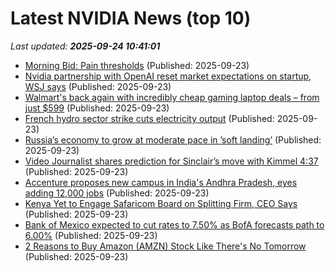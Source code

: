 # Latest NVIDIA News (top 10)
_Last updated: **2025-09-24 10:41:01**_

- [Morning Bid: Pain thresholds](https://finance.yahoo.com/news/morning-bid-pain-thresholds-103856498.html) (Published: 2025-09-23)
- [Nvidia partnership with OpenAI reset market expectations on startup, WSJ says](https://thefly.com/permalinks/entry.php/id4201653/NVDA-Nvidia-partnership-with-OpenAI-reset-market-expectations-on-startup-WSJ-says) (Published: 2025-09-23)
- [Walmart's back again with incredibly cheap gaming laptop deals – from just $599](https://www.techradar.com/computing/gaming-laptops/walmarts-back-again-with-incredibly-cheap-gaming-laptop-deals-from-just-usd599) (Published: 2025-09-23)
- [French hydro sector strike cuts electricity output](https://biztoc.com/x/738b19745243c6f1) (Published: 2025-09-23)
- [Russia’s economy to grow at moderate pace in ’soft landing’](https://biztoc.com/x/5c2f5220f2600267) (Published: 2025-09-23)
- [Video
Journalist shares prediction for Sinclair’s move with Kimmel
4:37](https://biztoc.com/x/0dbe3631ff32a143) (Published: 2025-09-23)
- [Accenture proposes new campus in India's Andhra Pradesh, eyes adding 12,000 jobs](https://biztoc.com/x/6bb0168cede41423) (Published: 2025-09-23)
- [Kenya Yet to Engage Safaricom Board on Splitting Firm, CEO Says](https://biztoc.com/x/ffe7fcc42ba90e29) (Published: 2025-09-23)
- [Bank of Mexico expected to cut rates to 7.50% as BofA forecasts path to 6.00%](https://biztoc.com/x/3e5265f711258b82) (Published: 2025-09-23)
- [2 Reasons to Buy Amazon (AMZN) Stock Like There's No Tomorrow](https://biztoc.com/x/e130d35a3732433c) (Published: 2025-09-23)
